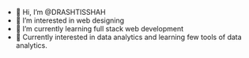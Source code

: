 - 👋 Hi, I’m @DRASHTISSHAH
- 👀 I’m interested in web designing
- 🌱 I’m currently learning full stack web development
- 📅 Currently interested in data analytics and learning few tools of data analytics.

<!---
DRASHTISSHAH/DRASHTISSHAH is a ✨ special ✨ repository because its `README.md` (this file) appears on your GitHub profile.
You can click the Preview link to take a look at your changes.
--->
